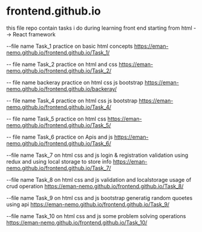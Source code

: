 # frontend.github.io
this file repo contain tasks i do during learning front end starting from html --> React framework 

--file name Task_1   practice on basic html concepts 
 https://eman-nemo.github.io/frontend.github.io/Task_1/        

-- file name Task_2  practice on html and css 
https://eman-nemo.github.io/frontend.github.io/Task_2/       

-- file name backeray  practice on html css js bootstrap
https://eman-nemo.github.io/frontend.github.io/backeray/       

-- file name Task_4  practice on html css js bootstrap
https://eman-nemo.github.io/frontend.github.io/Task_4/  

-- file name Task_5  practice on html css 
https://eman-nemo.github.io/frontend.github.io/Task_5/

-- file name Task_6  practice on Apis and js  https://eman-nemo.github.io/frontend.github.io/Task_6/

--file name Task_7 on html  css and js login & registration validation using redux and using local storage to store info 
https://eman-nemo.github.io/frontend.github.io/Task_7/

--file name Task_8 on html  css and js validation and localstorage usage of crud operation 
https://eman-nemo.github.io/frontend.github.io/Task_8/

--file name Task_9 on html  css and js bootstrap generatig random quoetes using api
https://eman-nemo.github.io/frontend.github.io/Task_9/

--file name Task_10 on html  css and js  some problem solving operations 
https://eman-nemo.github.io/frontend.github.io/Task_10/
